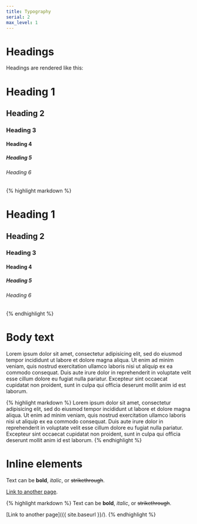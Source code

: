 ```yaml
---
title: Typography
serial: 2
max_level: 1
---
```


# Headings

Headings are rendered like this:

<div class="code-example">
<h1 class="no_toc">Heading 1</h1>
<h2 class="no_toc">Heading 2</h2>
<h3 class="no_toc">Heading 3</h3>
<h4>Heading 4</h4>
<h5>Heading 5</h5>
<h6>Heading 6</h6>
</div>

{% highlight markdown %}
# Heading 1
## Heading 2
### Heading 3
#### Heading 4
##### Heading 5
###### Heading 6
{% endhighlight %}

# Body text

<div class="code-example">
Lorem ipsum dolor sit amet, consectetur adipisicing elit, sed do eiusmod tempor incididunt ut labore et dolore magna aliqua. Ut enim ad minim veniam, quis nostrud exercitation ullamco laboris nisi ut aliquip ex ea commodo consequat. Duis aute irure dolor in reprehenderit in voluptate velit esse cillum dolore eu fugiat nulla pariatur. Excepteur sint occaecat cupidatat non proident, sunt in culpa qui officia deserunt mollit anim id est laborum.
</div>

{% highlight markdown %}
Lorem ipsum dolor sit amet, consectetur adipisicing elit, sed do eiusmod tempor incididunt ut labore et dolore magna aliqua. Ut enim ad minim veniam, quis nostrud exercitation ullamco laboris nisi ut aliquip ex ea commodo consequat. Duis aute irure dolor in reprehenderit in voluptate velit esse cillum dolore eu fugiat nulla pariatur. Excepteur sint occaecat cupidatat non proident, sunt in culpa qui officia deserunt mollit anim id est laborum.
{% endhighlight %}

# Inline elements

<div class="code-example">
<p>Text can be <strong>bold</strong>, <em>italic</em>, or <del>strikethrough</del>.</p>
<p><a href="{{ site.baseurl }}/">Link to another page</a>.</p>
</div>

{% highlight markdown %}
Text can be **bold**, _italic_, or ~~strikethrough~~.

[Link to another page]({{ site.baseurl }}/).
{% endhighlight %}


<!-- <div class="w3-theme-l5 codebox">
<p class=" w3-center w3-theme-l4 code-name">Header</p>
{% highlight ruby %}
def print_hi(name)
puts "Hi, #{name}"
end
print_hi('Tom')
#=> prints 'Hi, Tom' to STDOUT.
{% endhighlight %}
</div> -->